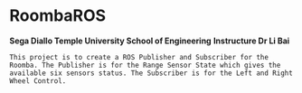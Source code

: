 
# RoombaROS
**Sega Diallo Temple University School of Engineering**
**Instructure Dr Li Bai**
```
This project is to create a ROS Publisher and Subscriber for the Roomba. The Publisher is for the Range Sensor State which gives the available six sensors status. The Subscriber is for the Left and Right Wheel Control.
```
